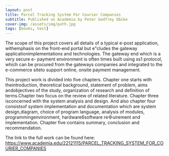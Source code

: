 ```yaml
---
layout: post
title: Parcel Tracking System For Courier Companies
subtitle: Published on Academia by Peter Godfrey Obike
cover-img: /assets/img/path.jpg
tags: [books, test]
---
```


 

The scope of this project covers all details of a typical e-post application, withemphasis on the front-end portal but e"cludes the gateway applicationimplementations and technologies. The gateway end which is a very secure e- payment environment is often times built using ss1 protocol, which can be procured from the gateways companies and integrated to the e-commerce siteto support online, onsite payment management.

This project work is divided into five chapters. Chapter one starts with theintroduction, theoretical background, statement of problem, aims andobjectives of the study, organization of research and definition of terms.Chapter two focus on the review of related literature. Chapter three isconcerned with the system analysis and design. And also chapter four consistsof system implementation and documentation which are system design,diagram, choice of program language, analysis of modules, programmingenvironment, hardware6software reuirement and implementation. Chapter five contains summary, conclusion and recommendation.

The link to the full work can be found here: https://www.academia.edu/22121115/PARCEL_TRACKING_SYSTEM_FOR_COURIER_COMPANIES

 
